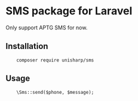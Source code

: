 # SMS package for Laravel

Only support APTG SMS for now.

## Installation

```
    composer require unisharp/sms
```

## Usage

```
    \Sms::send($phone, $message);
```
